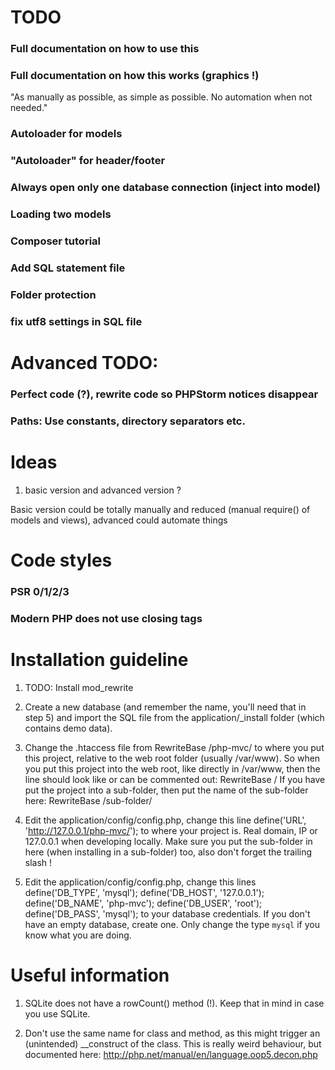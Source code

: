 # TODO

### Full documentation on how to use this
### Full documentation on how this works (graphics !)

"As manually as possible, as simple as possible. No automation when not needed."

### Autoloader for models
### "Autoloader" for header/footer
### Always open only one database connection (inject into model)
### Loading two models
### Composer tutorial
### Add SQL statement file
### Folder protection
### fix utf8 settings in SQL file

# Advanced TODO:

### Perfect code (?), rewrite code so PHPStorm notices disappear
### Paths: Use constants, directory separators etc.

# Ideas

1. basic version and advanced version ?

Basic version could be totally manually and reduced (manual require() of models and views),
advanced could automate things

# Code styles

### PSR 0/1/2/3
### Modern PHP does not use closing tags

# Installation guideline

1. TODO: Install mod_rewrite

2. Create a new database (and remember the name, you'll need that in step 5) and import the SQL file from the
application/_install folder (which contains demo data).

3. Change the .htaccess file from
RewriteBase /php-mvc/
to where you put this project, relative to the web root folder (usually /var/www). So when you put this project into
the web root, like directly in /var/www, then the line should look like or can be commented out:
RewriteBase /
If you have put the project into a sub-folder, then put the name of the sub-folder here:
RewriteBase /sub-folder/

4. Edit the application/config/config.php, change this line
define('URL', 'http://127.0.0.1/php-mvc/');
to where your project is. Real domain, IP or 127.0.0.1 when developing locally. Make sure you put the sub-folder
in here (when installing in a sub-folder) too, also don't forget the trailing slash !

5. Edit the application/config/config.php, change this lines
define('DB_TYPE', 'mysql');
define('DB_HOST', '127.0.0.1');
define('DB_NAME', 'php-mvc');
define('DB_USER', 'root');
define('DB_PASS', 'mysql');
to your database credentials. If you don't have an empty database, create one. Only change the type `mysql` if you
know what you are doing.

# Useful information

1. SQLite does not have a rowCount() method (!). Keep that in mind in case you use SQLite.

2. Don't use the same name for class and method, as this might trigger an (unintended) __construct of the class.
   This is really weird behaviour, but documented here: http://php.net/manual/en/language.oop5.decon.php


